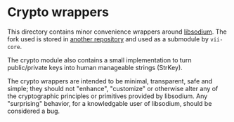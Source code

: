 # Crypto wrappers

This directory contains minor convenience wrappers around
[libsodium](http://libsodium.org). The fork used is stored in
[another repository](https://github.com/viichain/libsodium)
and used as a submodule by `vii-core`.

The crypto module also contains a small implementation to turn public/private
keys into human manageable strings (StrKey).

The crypto wrappers are intended to be minimal, transparent, safe and simple;
they should not "enhance", "customize" or otherwise alter any of the
cryptographic principles or primitives provided by libsodium. Any "surprising"
behavior, for a knowledgable user of libsodium, should be considered a bug.

